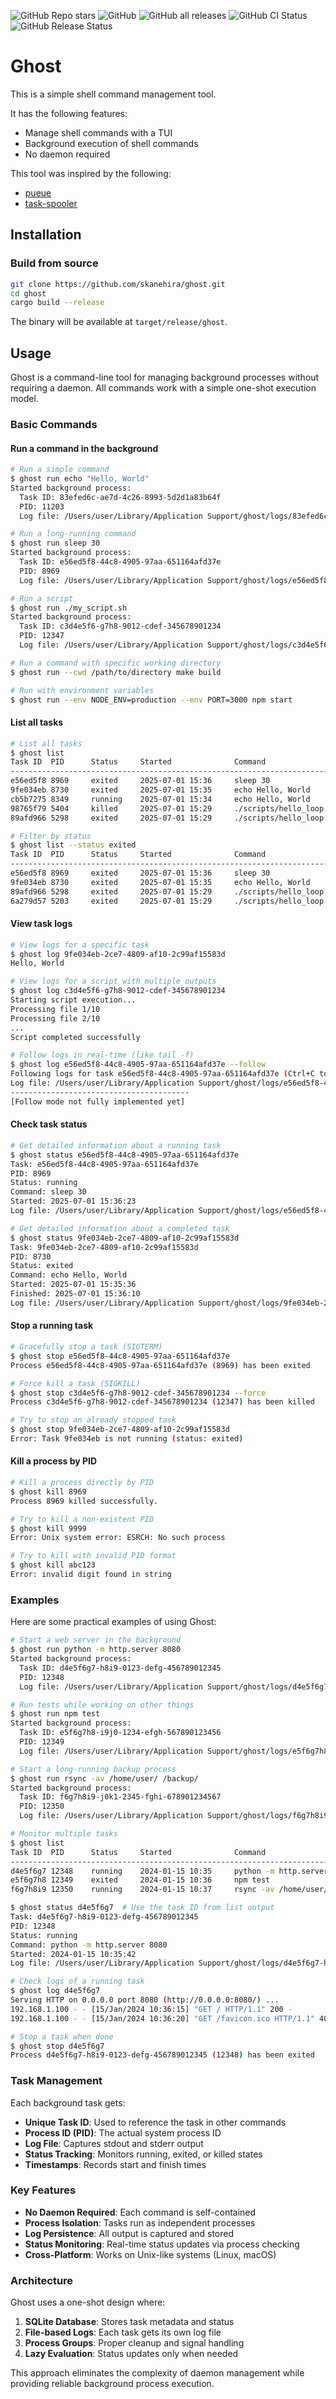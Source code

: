 ![GitHub Repo stars](https://img.shields.io/github/stars/skanehira/ghost?style=social)
![GitHub](https://img.shields.io/github/license/skanehira/ghost)
![GitHub all releases](https://img.shields.io/github/downloads/skanehira/ghost/total)
![GitHub CI Status](https://img.shields.io/github/actions/workflow/status/skanehira/ghost/ci.yaml?branch=main)
![GitHub Release Status](https://img.shields.io/github/v/release/skanehira/ghost)

# Ghost
This is a simple shell command management tool.

It has the following features:

- Manage shell commands with a TUI
- Background execution of shell commands
- No daemon required

This tool was inspired by the following:

- [pueue](https://github.com/Nukesor/pueue)
- [task-spooler](https://github.com/justanhduc/task-spooler)

## Installation

### Build from source

```bash
git clone https://github.com/skanehira/ghost.git
cd ghost
cargo build --release
```

The binary will be available at `target/release/ghost`.

## Usage

Ghost is a command-line tool for managing background processes without requiring a daemon. All commands work with a simple one-shot execution model.

### Basic Commands

#### Run a command in the background

```bash
# Run a simple command
$ ghost run echo "Hello, World"
Started background process:
  Task ID: 83efed6c-ae7d-4c26-8993-5d2d1a83b64f
  PID: 11203
  Log file: /Users/user/Library/Application Support/ghost/logs/83efed6c-ae7d-4c26-8993-5d2d1a83b64f.log

# Run a long-running command
$ ghost run sleep 30
Started background process:
  Task ID: e56ed5f8-44c8-4905-97aa-651164afd37e
  PID: 8969
  Log file: /Users/user/Library/Application Support/ghost/logs/e56ed5f8-44c8-4905-97aa-651164afd37e.log

# Run a script
$ ghost run ./my_script.sh
Started background process:
  Task ID: c3d4e5f6-g7h8-9012-cdef-345678901234
  PID: 12347
  Log file: /Users/user/Library/Application Support/ghost/logs/c3d4e5f6-g7h8-9012-cdef-345678901234.log

# Run a command with specific working directory
$ ghost run --cwd /path/to/directory make build

# Run with environment variables
$ ghost run --env NODE_ENV=production --env PORT=3000 npm start
```

#### List all tasks

```bash
# List all tasks
$ ghost list
Task ID  PID      Status     Started              Command                       
--------------------------------------------------------------------------------
e56ed5f8 8969     exited     2025-07-01 15:36     sleep 30                      
9fe034eb 8730     exited     2025-07-01 15:35     echo Hello, World             
cb5b7275 8349     running    2025-07-01 15:34     echo Hello, World             
98765f79 5404     killed     2025-07-01 15:29     ./scripts/hello_loop.sh       
89afd966 5298     exited     2025-07-01 15:29     ./scripts/hello_loop.sh       

# Filter by status
$ ghost list --status exited
Task ID  PID      Status     Started              Command                       
--------------------------------------------------------------------------------
e56ed5f8 8969     exited     2025-07-01 15:36     sleep 30                      
9fe034eb 8730     exited     2025-07-01 15:35     echo Hello, World             
89afd966 5298     exited     2025-07-01 15:29     ./scripts/hello_loop.sh       
6a279d57 5203     exited     2025-07-01 15:29     ./scripts/hello_loop.sh       
```

#### View task logs

```bash
# View logs for a specific task
$ ghost log 9fe034eb-2ce7-4809-af10-2c99af15583d
Hello, World

# View logs for a script with multiple outputs
$ ghost log c3d4e5f6-g7h8-9012-cdef-345678901234
Starting script execution...
Processing file 1/10
Processing file 2/10
...
Script completed successfully

# Follow logs in real-time (like tail -f)
$ ghost log e56ed5f8-44c8-4905-97aa-651164afd37e --follow
Following logs for task e56ed5f8-44c8-4905-97aa-651164afd37e (Ctrl+C to stop):
Log file: /Users/user/Library/Application Support/ghost/logs/e56ed5f8-44c8-4905-97aa-651164afd37e.log
----------------------------------------
[Follow mode not fully implemented yet]
```

#### Check task status

```bash
# Get detailed information about a running task
$ ghost status e56ed5f8-44c8-4905-97aa-651164afd37e
Task: e56ed5f8-44c8-4905-97aa-651164afd37e
PID: 8969
Status: running
Command: sleep 30
Started: 2025-07-01 15:36:23
Log file: /Users/user/Library/Application Support/ghost/logs/e56ed5f8-44c8-4905-97aa-651164afd37e.log

# Get detailed information about a completed task
$ ghost status 9fe034eb-2ce7-4809-af10-2c99af15583d
Task: 9fe034eb-2ce7-4809-af10-2c99af15583d
PID: 8730
Status: exited
Command: echo Hello, World
Started: 2025-07-01 15:35:36
Finished: 2025-07-01 15:36:10
Log file: /Users/user/Library/Application Support/ghost/logs/9fe034eb-2ce7-4809-af10-2c99af15583d.log
```

#### Stop a running task

```bash
# Gracefully stop a task (SIGTERM)
$ ghost stop e56ed5f8-44c8-4905-97aa-651164afd37e
Process e56ed5f8-44c8-4905-97aa-651164afd37e (8969) has been exited

# Force kill a task (SIGKILL)
$ ghost stop c3d4e5f6-g7h8-9012-cdef-345678901234 --force
Process c3d4e5f6-g7h8-9012-cdef-345678901234 (12347) has been killed

# Try to stop an already stopped task
$ ghost stop 9fe034eb-2ce7-4809-af10-2c99af15583d
Error: Task 9fe034eb is not running (status: exited)
```

#### Kill a process by PID

```bash
# Kill a process directly by PID
$ ghost kill 8969
Process 8969 killed successfully.

# Try to kill a non-existent PID
$ ghost kill 9999
Error: Unix system error: ESRCH: No such process

# Try to kill with invalid PID format
$ ghost kill abc123
Error: invalid digit found in string
```

### Examples

Here are some practical examples of using Ghost:

```bash
# Start a web server in the background
$ ghost run python -m http.server 8080
Started background process:
  Task ID: d4e5f6g7-h8i9-0123-defg-456789012345
  PID: 12348
  Log file: /Users/user/Library/Application Support/ghost/logs/d4e5f6g7-h8i9-0123-defg-456789012345.log

# Run tests while working on other things
$ ghost run npm test
Started background process:
  Task ID: e5f6g7h8-i9j0-1234-efgh-567890123456
  PID: 12349
  Log file: /Users/user/Library/Application Support/ghost/logs/e5f6g7h8-i9j0-1234-efgh-567890123456.log

# Start a long-running backup process
$ ghost run rsync -av /home/user/ /backup/
Started background process:
  Task ID: f6g7h8i9-j0k1-2345-fghi-678901234567
  PID: 12350
  Log file: /Users/user/Library/Application Support/ghost/logs/f6g7h8i9-j0k1-2345-fghi-678901234567.log

# Monitor multiple tasks
$ ghost list
Task ID  PID      Status     Started              Command                       
--------------------------------------------------------------------------------
d4e5f6g7 12348    running    2024-01-15 10:35     python -m http.server 8080    
e5f6g7h8 12349    exited     2024-01-15 10:36     npm test                      
f6g7h8i9 12350    running    2024-01-15 10:37     rsync -av /home/user/ /backup/

$ ghost status d4e5f6g7  # Use the task ID from list output
Task: d4e5f6g7-h8i9-0123-defg-456789012345
PID: 12348
Status: running
Command: python -m http.server 8080
Started: 2024-01-15 10:35:42
Log file: /Users/user/Library/Application Support/ghost/logs/d4e5f6g7-h8i9-0123-defg-456789012345.log

# Check logs of a running task
$ ghost log d4e5f6g7
Serving HTTP on 0.0.0.0 port 8080 (http://0.0.0.0:8080/) ...
192.168.1.100 - - [15/Jan/2024 10:36:15] "GET / HTTP/1.1" 200 -
192.168.1.100 - - [15/Jan/2024 10:36:20] "GET /favicon.ico HTTP/1.1" 404 -

# Stop a task when done
$ ghost stop d4e5f6g7
Process d4e5f6g7-h8i9-0123-defg-456789012345 (12348) has been exited
```

### Task Management

Each background task gets:
- **Unique Task ID**: Used to reference the task in other commands
- **Process ID (PID)**: The actual system process ID
- **Log File**: Captures stdout and stderr output
- **Status Tracking**: Monitors running, exited, or killed states
- **Timestamps**: Records start and finish times

### Key Features

- **No Daemon Required**: Each command is self-contained
- **Process Isolation**: Tasks run as independent processes
- **Log Persistence**: All output is captured and stored
- **Status Monitoring**: Real-time status updates via process checking
- **Cross-Platform**: Works on Unix-like systems (Linux, macOS)

### Architecture

Ghost uses a one-shot design where:
1. **SQLite Database**: Stores task metadata and status
2. **File-based Logs**: Each task gets its own log file
3. **Process Groups**: Proper cleanup and signal handling
4. **Lazy Evaluation**: Status updates only when needed

This approach eliminates the complexity of daemon management while providing reliable background process execution.
